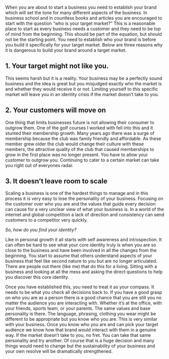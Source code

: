 When you are about to start a business you need to establish your brand which will set the tone for many different aspects of the business. In business school and in countless books and articles you are encouraged to start with the question “who is your target market?” This is a reasonable place to start as every business needs a customer and they need to be top of mind from the beginning. This should be part of the equation, but should not be the starting point. You need to establish who your brand is before you build it specifically for your target market. Below are three reasons why it is dangerous to build your brand around a target market.

## 1. Your target might not like you.
This seems harsh but it is a reality. Your business may be a perfectly sound business and the idea is great but you misjudged exactly who the market is and whether they would receive it or not. Limiting yourself to this specific market will leave you in an identity crisis if the market doesn’t take to you.

## 2. Your customers will move on
One thing that limits businesses future is not allowing their consumer to outgrow them. One of the golf courses I worked with fell into this and it stunted their membership growth. Many years ago there was a surge of membership because the club was family friendly and affordable. As these member grew older the club would change their culture with these members, the attractive quality of the club that caused memberships to grow in the first place was no longer present. You have to allow your customer to outgrow you. Continuing to cater to a certain market can take you right out of everyones radar.

## 3. It doesn’t leave room to scale
Scaling a business is one of the hardest things to manage and in this process it is very easy to lose the personality of your business. Focusing on the customer over who you are and the values that guide every decision can cause for a very unclear view of what your business is. In a world of the internet and global competition a lack of direction and consistency can send customers to a competitor very quickly.

_So, how do you find your identity?_

Like in personal growth it all starts with self awareness and introspection. It can often be hard to see what your core identity truly is when you are so close to the business and have been involved in all the changes from the beginning. You start to assume that others understand aspects of your business that feel like second nature to you but are no longer articulated. There are people out there (like me) that do this for a living. Sitting with a business and looking at all the mess and asking the direct questions to help you discover this core identity.

Once you have established this, you need to treat it as your compass. It needs to be what you check all decisions back to. If you have a good grasp on who you are as a person there is a good chance that you are still you no matter the audience you are interacting with. Whether it’s at the office, with your friends, sports team, or your parents. The same values and base personality is there. The language, phrasing, clothing you wear might be different to be appropriate but you know who you are. This is very similar with your business. Once you know who you are and can pick your target audience we know how that brand would interact with them in a genuine way. If the market doesn’t take to you, no fret. You can take that same personality and try another. Of course that is a huge decision and many things would need to change but the sustainability of your business and your own resolve will be dramatically strengthened.
